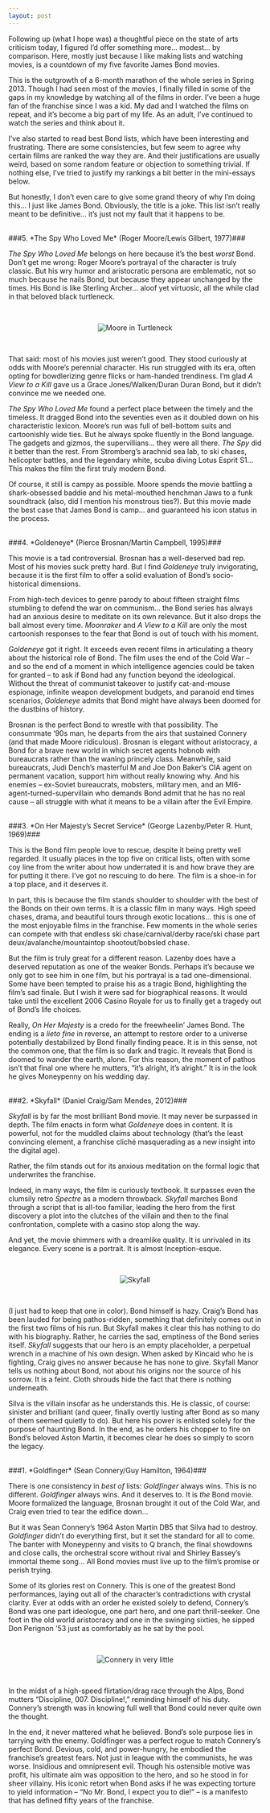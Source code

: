 ```yaml
---
layout: post
---
```


Following up (what I hope was) a thoughtful piece on the state of arts criticism today, I figured I’d offer something more… modest… by comparison. Here, mostly just because I like making lists and watching movies, is a countdown of my five favorite James Bond movies.

This is the outgrowth of a 6-month marathon of the whole series in Spring 2013. Though I had seen most of the movies, I finally filled in some of the gaps in my knowledge by watching all of the films in order. I’ve been a huge fan of the franchise since I was a kid. My dad and I watched the films on repeat, and it’s become a big part of my life. As an adult, I’ve continued to watch the series and think about it.

I’ve also started to read best Bond lists, which have been interesting and frustrating. There are some consistencies, but few seem to agree why certain films are ranked the way they are. And their justifications are usually weird, based on some random feature or objection to something trivial. If nothing else, I’ve tried to justify my rankings a bit better in the mini-essays below.

But honestly, I don’t even care to give some grand theory of why I’m doing this… I just like James Bond. Obviously, the title is a joke. This list isn’t really meant to be definitive... it’s just not my fault that it happens to be.

<br>
###5. *The Spy Who Loved Me* (Roger Moore/Lewis Gilbert, 1977)###


*The Spy Who Loved Me* belongs on here because it’s the best *worst* Bond. Don’t get me wrong: Roger Moore’s portrayal of the character is truly classic. But his wry humor and aristocratic persona are emblematic, not so much because he nails Bond, but because they appear unchanged by the times. His Bond is like Sterling Archer… aloof yet virtuosic, all the while clad in that beloved black turtleneck.

<br>
<p align="center">
<img src="https://jarekervin.github.io/img_mooreturtle.jpg" alt="Moore in Turtleneck">
</p>
<br>

That said: most of his movies just weren’t good. They stood curiously at odds with Moore’s perennial character. His run struggled with its era, often opting for bowdlerizing genre flicks or ham-handed trendiness. I’m glad *A View to a Kill* gave us a Grace Jones/Walken/Duran Duran Bond, but it didn’t convince me we needed one.

*The Spy Who Loved Me* found a perfect place between the timely and the timeless. It dragged Bond into the seventies even as it doubled down on his characteristic lexicon. Moore’s run was full of bell-bottom suits and cartoonishly wide ties. But he always spoke fluently in the Bond language. The gadgets and gizmos, the supervillians… they were all there. *The Spy* did it better than the rest. From Stromberg’s arachnid sea lab, to ski chases, helicopter battles, and the legendary white, scuba diving Lotus Esprit S1... This makes the film the first truly modern Bond.

Of course, it still is campy as possible. Moore spends the movie battling a shark-obsessed baddie and his metal-mouthed henchman Jaws to a funk soundtrack (also, did I mention his monstrous ties?). But this movie made the best case that James Bond is camp… and guaranteed his icon status in the process.

<br>
###4. *Goldeneye* (Pierce Brosnan/Martin Campbell, 1995)###

This movie is a tad controversial. Brosnan has a well-deserved bad rep. Most of his movies suck pretty hard. But I find *Goldeneye* truly invigorating, because it is the first film to offer a solid evaluation of Bond’s socio-historical dimensions.

From high-tech devices to genre parody to about fifteen straight films stumbling to defend the war on communism… the Bond series has always had an anxious desire to meditate on its own relevance. But it also drops the ball almost every time. *Moonraker* and *A View to a Kill* are only the most cartoonish responses to the fear that Bond is out of touch with his moment.

*Goldeneye* got it right. It exceeds even recent films in articulating a theory about the historical role of Bond. The film uses the end of the Cold War – and so the end of a moment in which intelligence agencies could be taken for granted – to ask if Bond had any function beyond the ideological. Without the threat of communist takeover to justify cat-and-mouse espionage, infinite weapon development budgets, and paranoid end times scenarios, *Goldeneye* admits that Bond might have always been doomed for the dustbins of history.

Brosnan is the perfect Bond to wrestle with that possibility. The consummate ‘90s man, he departs from the airs that sustained Connery (and that made Moore ridiculous). Brosnan is elegant without aristocracy, a Bond for a brave new world in which secret agents hobnob with bureaucrats rather than the waning princely class. Meanwhile, said bureaucrats, Judi Dench’s masterful M and Joe Don Baker’s CIA agent on permanent vacation, support him without really knowing why. And his enemies – ex-Soviet bureaucrats, mobsters, military men, and an MI6-agent-turned-supervillain who demands Bond admit that he has no real cause – all struggle with what it means to be a villain after the Evil Empire.

<br>
###3. *On Her Majesty’s Secret Service* (George Lazenby/Peter R. Hunt, 1969)###

This is the Bond film people love to rescue, despite it being pretty well regarded. It usually places in the top five on critical lists, often with some coy line from the writer about how underrated it is and how brave they are for putting it there. I’ve got no rescuing to do here. The film is a shoe-in for a top place, and it deserves it.

In part, this is because the film stands shoulder to shoulder with the best of the Bonds on their own terms. It is a classic film in many ways. High speed chases, drama, and beautiful tours through exotic locations… this is one of the most enjoyable films in the franchise. Few moments in the whole series can compete with that endless ski chase/carnival/derby race/ski chase part deux/avalanche/mountaintop shootout/bobsled chase.

But the film is truly great for a different reason. Lazenby does have a deserved reputation as one of the weaker Bonds. Perhaps it’s because we only got to see him in one film, but his portrayal is a tad one-dimensional. Some have been tempted to praise his as a tragic Bond, highlighting the film’s sad finale. But I wish it were sad for biographical reasons. It would take until the excellent 2006 Casino Royale for us to finally get a tragedy out of Bond’s life choices.

Really, *On Her Majesty* is a credo for the freewheelin’ James Bond. The ending is a *lieto fine* in reverse, an attempt to restore order to a universe potentially destabilized by Bond finally finding peace. It is in this sense, not the common one, that the film is so dark and tragic. It reveals that Bond is doomed to wander the earth, alone. For this reason, the moment of pathos isn’t that final one where he mutters, “it’s alright, it’s alright.” It is in the look he gives Moneypenny on his wedding day.

<br>
###2. *Skyfall* (Daniel Craig/Sam Mendes, 2012)###

*Skyfall* is by far the most brilliant Bond movie. It may never be surpassed in depth. The film enacts in form what *Goldeney*e does in content. It is powerful, not for the muddled claims about technology (that’s the least convincing element, a franchise cliché masquerading as a new insight into the digital age). 

Rather, the film stands out for its anxious meditation on the formal logic that underwrites the franchise.

Indeed, in many ways, the film is curiously textbook. It surpasses even the clumsily retro *Spectre* as a modern throwback. *Skyfall* marches Bond through a script that is all-too familiar, leading the hero from the first discovery a plot into the clutches of the villain and then to the final confrontation, complete with a casino stop along the way.

And yet, the movie shimmers with a dreamlike quality. It is unrivaled in its elegance. Every scene is a portrait. It is almost Inception-esque.

<br>
<p align="center">
<img src="https://jarekervin.github.io/img_skyfall.jpg" alt="Skyfall">
</p>
<br>

(I just had to keep that one in color). Bond himself is hazy. Craig’s Bond has been lauded for being pathos-ridden, something that definitely comes out in the first two films of his run. But Skyfall makes it clear this has nothing to do with his biography. Rather, he carries the sad, emptiness of the Bond series itself. *Skyfall* suggests that our hero is an empty placeholder, a perpetual wrench in a machine of his own design. When asked by Kincaid who he is fighting, Craig gives no answer because he has none to give. Skyfall Manor tells us nothing about Bond, not about his origins nor the source of his sorrow. It is a feint. Cloth shrouds hide the fact that there is nothing underneath.

Silva is the villain insofar as he understands this. He is classic, of course: sinister and brilliant (and queer, finally overtly lusting after Bond as so many of them seemed quietly to do). But here his power is enlisted solely for the purpose of haunting Bond. In the end, as he orders his chopper to fire on Bond’s beloved Aston Martin, it becomes clear he does so simply to scorn the legacy.

<br>
###1. *Goldfinger* (Sean Connery/Guy Hamilton, 1964)###

There is one consistency in *best of* lists: *Goldfinger* always wins. This is no different. *Goldfinger* always wins. And it deserves to. It is *the* Bond movie. Moore formalized the language, Brosnan brought it out of the Cold War, and Craig even tried to tear the edifice down…

But it was Sean Connery’s 1964 Aston Martin DB5 that Silva had to destroy. *Goldfinger* didn’t do everything first, but it set the standard for all to come. The banter with Moneypenny and visits to Q branch, the final showdowns and close calls, the orchestral score without rival and Shirley Bassey’s immortal theme song… All Bond movies must live up to the film’s promise or perish trying.

Some of its glories rest on Connery. This is one of the greatest Bond performances, laying out all of the character’s contradictions with crystal clarity. Ever at odds with an order he existed solely to defend, Connery’s Bond was one part ideologue, one part hero, and one part thrill-seeker. One foot in the old world aristocracy and one in the swinging sixties, he sipped Don Perignon ’53 just as comfortably as he sat by the pool.

<br>
<p align="center">
<img src="https://jarekervin.github.io/img_connery.jpg" alt="Connery in very little">
</p>
<br>

In the midst of a high-speed flirtation/drag race through the Alps, Bond mutters “Discipline, 007. Discipline!,” reminding himself of his duty. Connery’s strength was in knowing full well that Bond could never quite own the thought.

In the end, it never mattered what he believed. Bond’s sole purpose lies in tarrying with the enemy. Goldfinger was a perfect rogue to match Connery’s perfect Bond. Devious, cold, and power-hungry, he embodied the franchise’s greatest fears. Not just in league with the communists, he was worse. Insidious and omnipresent evil. Though his ostensible motive was profit, his ultimate aim was opposition to the hero, and so he stood in for sheer villainy. His iconic retort when Bond asks if he was expecting torture to yield information – “No Mr. Bond, I expect you to die!” – is a manifesto that has defined fifty years of the franchise.
